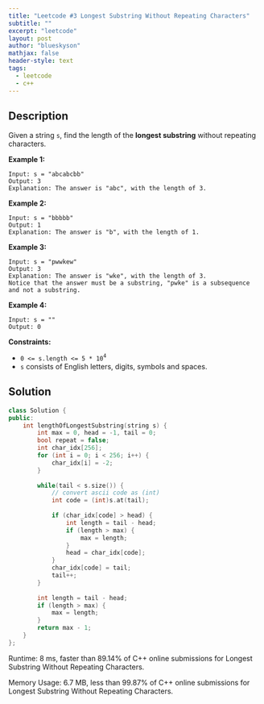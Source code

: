 ```yaml
---
title: "Leetcode #3 Longest Substring Without Repeating Characters"
subtitle: ""
excerpt: "leetcode"
layout: post
author: "blueskyson"
mathjax: false
header-style: text
tags:
  - leetcode
  - c++
---
```


## Description

Given a string `s`, find the length of the **longest substring** without repeating characters.

**Example 1:**

```non
Input: s = "abcabcbb"
Output: 3
Explanation: The answer is "abc", with the length of 3.
```

**Example 2:**

```non
Input: s = "bbbbb"
Output: 1
Explanation: The answer is "b", with the length of 1.
```

**Example 3:**

```non
Input: s = "pwwkew"
Output: 3
Explanation: The answer is "wke", with the length of 3.
Notice that the answer must be a substring, "pwke" is a subsequence and not a substring.
```

**Example 4:**

```non
Input: s = ""
Output: 0
```

**Constraints:**
- `0 <= s.length <= 5 * 10`<sup>`4`</sup>
- `s` consists of English letters, digits, symbols and spaces.

## Solution

```c++
class Solution {
public:
    int lengthOfLongestSubstring(string s) {
        int max = 0, head = -1, tail = 0;
        bool repeat = false;
        int char_idx[256];
        for (int i = 0; i < 256; i++) {
            char_idx[i] = -2;
        }
        
        while(tail < s.size()) {
            // convert ascii code as (int)
            int code = (int)s.at(tail);
                
            if (char_idx[code] > head) {
                int length = tail - head;
                if (length > max) {
                    max = length;
                }
                head = char_idx[code];
            }
            char_idx[code] = tail;
            tail++;
        }
        
        int length = tail - head;
        if (length > max) {
            max = length;
        }
        return max - 1;
    }
};
```

Runtime: 8 ms, faster than 89.14% of C++ online submissions for Longest Substring Without Repeating Characters.

Memory Usage: 6.7 MB, less than 99.87% of C++ online submissions for Longest Substring Without Repeating Characters.